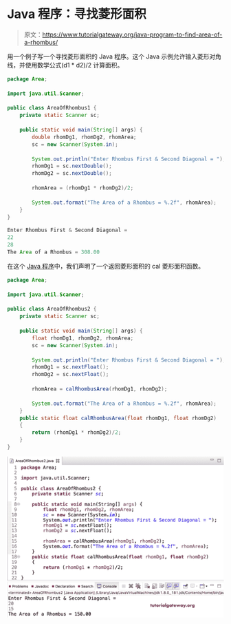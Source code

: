 # Java 程序：寻找菱形面积

> 原文：<https://www.tutorialgateway.org/java-program-to-find-area-of-a-rhombus/>

用一个例子写一个寻找菱形面积的 Java 程序。这个 Java 示例允许输入菱形对角线，并使用数学公式(d1 * d2)/2 计算面积。

```java
package Area;

import java.util.Scanner;

public class AreaOfRhombus1 {
	private static Scanner sc;

	public static void main(String[] args) {
		double rhomDg1, rhomDg2, rhomArea;
		sc = new Scanner(System.in);

		System.out.println("Enter Rhombus First & Second Diagonal = ");
		rhomDg1 = sc.nextDouble();
		rhomDg2 = sc.nextDouble();

		rhomArea = (rhomDg1 * rhomDg2)/2; 

		System.out.format("The Area of a Rhombus = %.2f", rhomArea);
	}
}
```

```java
Enter Rhombus First & Second Diagonal = 
22
28
The Area of a Rhombus = 308.00
```

在这个 [Java 程序](https://www.tutorialgateway.org/learn-java-programs/)中，我们声明了一个返回菱形面积的 cal 菱形面积函数。

```java
package Area;

import java.util.Scanner;

public class AreaOfRhombus2 {
	private static Scanner sc;

	public static void main(String[] args) {
		float rhomDg1, rhomDg2, rhomArea;
		sc = new Scanner(System.in);	

		System.out.println("Enter Rhombus First & Second Diagonal = ");
		rhomDg1 = sc.nextFloat();
		rhomDg2 = sc.nextFloat();

		rhomArea = calRhombusArea(rhomDg1, rhomDg2);

		System.out.format("The Area of a Rhombus = %.2f", rhomArea);
	}
	public static float calRhombusArea(float rhomDg1, float rhomDg2)
	{
		return (rhomDg1 * rhomDg2)/2; 
	}
}
```

![Java Program to find Area of a Rhombus 1](img/15d052e0a09d9d7ffaf93da5a91322a4.png)